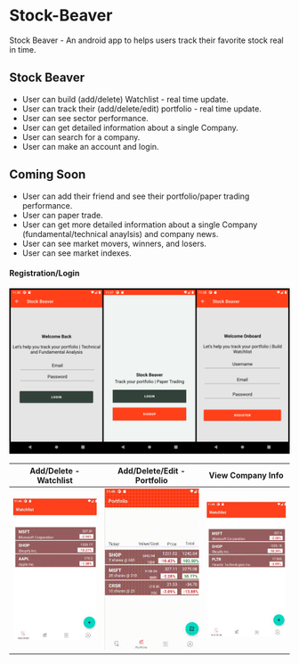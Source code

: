 # Stock-Beaver
Stock Beaver - An android app to helps users track their favorite stock real in time.

## Stock Beaver
* User can build (add/delete) Watchlist - real time update.
* User can track their (add/delete/edit) portfolio - real time update.
* User can see sector performance.
* User can get detailed information about a single Company.
* User can search for a company.
* User can make an account and login.

## Coming Soon
* User can add their friend and see their portfolio/paper trading performance.
* User can paper trade.
* User can get more detailed information about a single Company (fundamental/technical anaylsis) and company news.
* User can see market movers, winners, and losers.
* User can see market indexes.

#### Registration/Login
![](Images/MainPage.png)

| Add/Delete - Watchlist  | Add/Delete/Edit - Portfolio | View Company Info |
| ------------- | ------------- | ------------- | 
| ![](Images/AddDeleteWatchlist.gif) |![](Images/PortfolioInfo.gif) | ![](Images/CompanyInfo.gif)  | 






